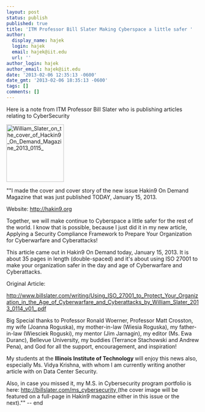 ```yaml
---
layout: post
status: publish
published: true
title: 'ITM Professor Bill Slater Making Cyberspace a little safer '
author:
  display_name: hajek
  login: hajek
  email: hajek@iit.edu
  url: ''
author_login: hajek
author_email: hajek@iit.edu
date: '2013-02-06 12:35:13 -0600'
date_gmt: '2013-02-06 18:35:13 -0600'
tags: []
comments: []
---
```

<p>Here is a note from ITM Professor Bill Slater who is publishing articles relating to CyberSecurity</p>
<p><a href="https://blog.sat.iit.edu/wp-content/uploads/2013/02/William_Slater_on_the_cover_of_Hackin9_On_Demand_Magazine_2013_0115_.jpg"><img src="https://blog.sat.iit.edu/wp-content/uploads/2013/02/William_Slater_on_the_cover_of_Hackin9_On_Demand_Magazine_2013_0115_-150x150.jpg" alt="William_Slater_on_the_cover_of_Hackin9_On_Demand_Magazine_2013_0115_" width="150" height="150" class="alignnone size-thumbnail wp-image-825" /></a></p>
<p>""I made the cover and cover story of the new issue Hakin9 On Demand Magazine that was just published TODAY, January 15, 2013.</p>
<p>Website: <a href="http://hakin9.org" title="http://hakin9.org">http://hakin9.org</a></p>
<p>Together, we will make continue to Cyberspace a little safer for the rest of the world. I know that is possible, because I just did it in my new article,  Applying a Security Compliance Framework to Prepare Your Organization for Cyberwarfare and Cyberattacks!</p>
<p>This article came out in Hakin9 On Demand today, January 15, 2013.  It is about 35 pages in length (double-spaced) and it's about using ISO 27001 to make your organization safer in the day and age of Cyberwarfare and Cyberattacks.</p>
<p>Original Article:</p>
<p><a href="http://www.billslater.com/writing/Using_ISO_27001_to_Protect_Your_Organization_in_the_Age_of_Cyberwarfare_and_Cyberattacks_by_William_Slater_2013_0114_v01_.pdf" title="Original Article">http://www.billslater.com/writing/Using_ISO_27001_to_Protect_Your_Organization_in_the_Age_of_Cyberwarfare_and_Cyberattacks_by_William_Slater_2013_0114_v01_.pdf</a></p>
<p>Big Special thanks to Professor Ronald Woerner, Professor Matt Crosston, my wife (Joanna Roguska), my mother-in-law (Wiesia Roguska), my father-in-law (Wiesciek Roguski), my mentor (Jim Jarnagin), my editor (Ms. Ewa Duranc), Bellevue University, my buddies (Terrance Stachowski and Andrew Pena), and God for all the support, encouragement, and inspiration!</p>
<p>My students at the <strong>Illinois Institute of Technology </strong>will enjoy this news also, especially Ms. Vidya Krishna, with whom I am currently writing another article with on Data Center Security.</p>
<p>Also, in case you missed it, my M.S. in Cybersecurity program portfolio is here:  <a href="http://billslater.com/ms_cybersecurity  " title="http://billslater.com/ms_cybersecurity  ">http://billslater.com/ms_cybersecurity  </a>(the cover image will be featured on a full-page in Hakin9 magazine either in this issue or the next).""  -- end</p>
